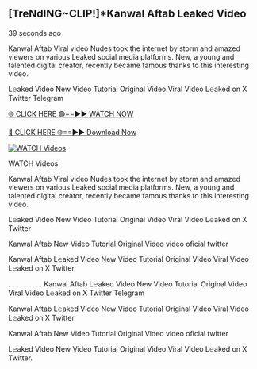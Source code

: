 ## [TreNdING~CLIP!]*Kanwal Aftab Leaked Video

39 seconds ago

Kanwal Aftab Viral video Nudes took the internet by storm and amazed viewers on various Leaked social media platforms. New, a young and talented digital creator, recently became famous thanks to this interesting video.

L𝚎aked Video New Video Tutorial Original Video Viral Video L𝚎aked on X Twitter Telegram

[🌐 CLICK HERE 🟢==►► WATCH NOW](https://ultra-bulletin.blogspot.com/p/ultra-bulletin-25.html)

[🔴 CLICK HERE 🌐==►► Download Now](https://ultra-bulletin.blogspot.com/p/ultra-bulletin-25.html)

[![WATCH Videos](https://i.imgur.com/dJHk4Zq.gif)](https://ultra-bulletin.blogspot.com/p/ultra-bulletin-25.html)


WATCH Videos

Kanwal Aftab Viral video Nudes took the internet by storm and amazed viewers on various Leaked social media platforms. New, a young and talented digital creator, recently became famous thanks to this interesting video.

L𝚎aked Video New Video Tutorial Original Video Viral Video L𝚎aked on X Twitter

Kanwal Aftab New Video Tutorial Original Video video oficial twitter

Kanwal Aftab L𝚎aked Video New Video Tutorial Original Video Viral Video L𝚎aked on X Twitter

. . . . . . . . . Kanwal Aftab L𝚎aked Video New Video Tutorial Original Video Viral Video L𝚎aked on X Twitter Telegram

Kanwal Aftab L𝚎aked Video New Video Tutorial Original Video Viral Video L𝚎aked on X Twitter

Kanwal Aftab New Video Tutorial Original Video video oficial twitter

L𝚎aked Video New Video Tutorial Original Video Viral Video L𝚎aked on X Twitter.
